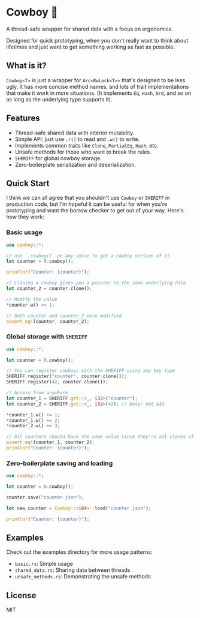# Cowboy 🤠

A thread-safe wrapper for shared data with a focus on ergonomics.

Designed for quick prototyping, when you don't really want to think about lifetimes and just want to get something working as fast as possible.

## What is it?

`Cowboy<T>`  is just a wrapper for `Arc<RwLock<T>>` that's designed to be less ugly. It has more concise method names, and lots of trait implementations that make it work in more situations. (It implements `Eq`, `Hash`, `Ord`, and so on as long as the underlying type supports it). 

## Features

- Thread-safe shared data with interior mutability.
- Simple API: just use `.r()` to read and `.w()` to write.
- Implements common traits like `Clone`, `PartialEq`, `Hash`, etc.
- Unsafe methods for those who want to break the rules.
- `SHERIFF` for global cowboy storage. 
- Zero-boilerplate serialization and deserialization.

## Quick Start

I think we can all agree that you shouldn't use `Cowboy` or `SHERIFF` in production code, but I'm hopeful it can be useful for when you're prototyping and want the borrow checker to get out of your way. Here's how they work:

### Basic usage

```rust
use cowboy::*;

// use `.cowboy()` on any value to get a Cowboy version of it.
let counter = 0.cowboy();

println!("Counter: {counter}");

// Cloning a cowboy gives you a pointer to the same underlying data
let counter_2 = counter.clone();

// Modify the value
*counter.w() += 1;

// Both counter and counter_2 were modified
assert_eq!(counter, counter_2); 
```

### Global storage with `SHERIFF`

```rust
use cowboy::*;

let counter = 0.cowboy();

// You can register cowboys with the SHERIFF using any key type
SHERIFF.register("counter", counter.clone());
SHERIFF.register(42, counter.clone());

// Access from anywhere
let counter_1 = SHERIFF.get::<_, i32>("counter");
let counter_2 = SHERIFF.get::<_, i32>(42); // Note: not &42

*counter_1.w() += 1;
*counter_1.w() += 2;
*counter_2.w() += 3;

// All counters should have the same value since they're all clones of the same original counter
assert_eq!(counter_1, counter_2);
println!("Counter: {counter}");
```

### Zero-boilerplate saving and loading

```rust
use cowboy::*;

let counter = 0.cowboy();

counter.save("counter.json");

let new_counter = Cowboy::<i64>::load("counter.json");

println!("Counter: {counter}");
```


## Examples

Check out the examples directory for more usage patterns:
- `basic.rs`: Simple usage
- `shared_data.rs`: Sharing data between threads
- `unsafe_methods.rs`: Demonstrating the unsafe methods

## License

MIT
